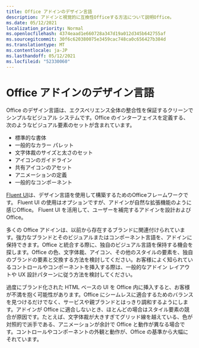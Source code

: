 ```yaml
---
title: Office アドインのデザイン言語
description: アドインと視覚的に互換性Officeする方法について説明Office。
ms.date: 05/12/2021
localization_priority: Normal
ms.openlocfilehash: 4374eaad1e660728a347d19a012d345b642755af
ms.sourcegitcommit: 30f6c620380075e3459cac748ca0c656427b384d
ms.translationtype: MT
ms.contentlocale: ja-JP
ms.lasthandoff: 05/12/2021
ms.locfileid: "52330060"
---
```

# <a name="office-add-in-design-language"></a>Office アドインのデザイン言語

Office のデザイン言語は、エクスペリエンス全体の整合性を保証するクリーンでシンプルなビジュアル システムです。Office のインターフェイスを定義する、次のようなビジュアル要素のセットが含まれています。

- 標準的な書体
- 一般的なカラー パレット
- 文字体裁のサイズと太さのセット
- アイコンのガイドライン
- 共有アイコンのアセット
- アニメーションの定義
- 一般的なコンポーネント

[Fluent UI](../design/add-in-design.md)は、デザイン言語を使用して構築するためのOfficeフレームワークです。 Fluent UI の使用はオプションですが、アドインが自然な拡張機能のように感じOffice。 Fluent UI を活用して、ユーザーを補完するアドインを設計およびOffice。

多くの Office アドインは、以前から存在するブランドに関連付けられています。強力なブランドとそのビジュアルまたはコンポーネント言語を、アドインに保持できます。Office と統合する際に、独自のビジュアル言語を保持する機会を探します。Office の色、文字体裁、アイコン、その他のスタイルの要素を、独自のブランドの要素と交換する方法を検討してください。お客様によく知られているコントロールやコンポーネントを挿入する際は、一般的なアドイン レイアウトや UX 設計パターンに従う方法を検討してください。

過度にブランド化された HTML ベースの UI を Office 内に挿入すると、お客様が不満を抱く可能性があります。Office にシームレスに適合するためのバランスを見つけるだけでなく、サービスや親ブランドとはっきり調和するようにします。アドインが Office に適合しないとき、ほとんどの場合はスタイル要素の競合が原因です。たとえば、文字体裁が大きすぎてグリッド線を越えている、色が対照的で派手である、アニメーションが余計で Office と動作が異なる場合です。コントロールやコンポーネントの外観と動作が、Office の基準から大幅にそれています。
